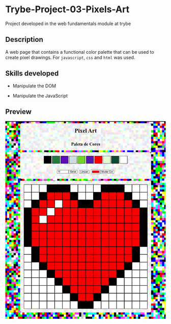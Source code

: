 # Trybe-Project-03-Pixels-Art

Project developed in the web fundamentals module at trybe

## Description

A web page that contains a functional color palette that can be used to create pixel drawings. For `javascript`, `css` and `html` was used.

## Skills developed

- Manipulate the DOM

- Manipulate the JavaScript

## Preview

![example pixels art](./images/example.png)
